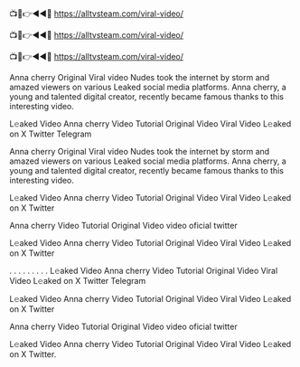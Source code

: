 📺📱👉◄◄🔴  https://alltvsteam.com/viral-video/

📺📱👉◄◄🔴  https://alltvsteam.com/viral-video/

📺📱👉◄◄🔴  https://alltvsteam.com/viral-video/

Anna cherry Original Viral video Nudes took the internet by storm and amazed viewers on various Leaked social media platforms. Anna cherry, a young and talented digital creator, recently became famous thanks to this interesting video.

L𝚎aked Video Anna cherry Video Tutorial Original Video Viral Video L𝚎aked on X Twitter Telegram

Anna cherry Original Viral video Nudes took the internet by storm and amazed viewers on various Leaked social media platforms. Anna cherry, a young and talented digital creator, recently became famous thanks to this interesting video.

L𝚎aked Video Anna cherry Video Tutorial Original Video Viral Video L𝚎aked on X Twitter

Anna cherry Video Tutorial Original Video video oficial twitter

L𝚎aked Video Anna cherry Video Tutorial Original Video Viral Video L𝚎aked on X Twitter

. . . . . . . . . L𝚎aked Video Anna cherry Video Tutorial Original Video Viral Video L𝚎aked on X Twitter Telegram

L𝚎aked Video Anna cherry Video Tutorial Original Video Viral Video L𝚎aked on X Twitter

Anna cherry Video Tutorial Original Video video oficial twitter

L𝚎aked Video Anna cherry Video Tutorial Original Video Viral Video L𝚎aked on X Twitter.
